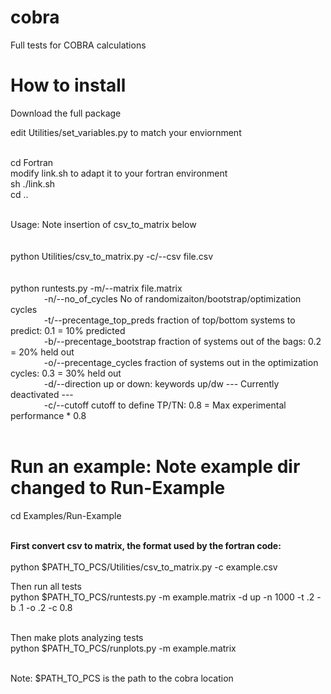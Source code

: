 # cobra
Full tests for COBRA calculations <br>

# How to install
Download the full package <br>

edit Utilities/set_variables.py to match your enviornment <br>
<br>

cd Fortran<br>
modify link.sh to adapt it to your fortran environment <br>
sh ./link.sh <br>
cd .. <br>
<br>

Usage:  Note insertion of csv_to_matrix below  <br>
<br>
<br>
python Utilities/csv_to_matrix.py -c/--csv file.csv <br>
<br>
<br>
python runtests.py -m/--matrix file.matrix <br>
&emsp; &emsp; &emsp;  -n/--no_of_cycles  No of randomizaiton/bootstrap/optimization cycles  <br>
&emsp; &emsp; &emsp;  -t/--precentage_top_preds fraction of top/bottom systems to predict: 0.1 = 10% predicted <br>
&emsp; &emsp; &emsp;  -b/--precentage_bootstrap fraction of systems out of the bags:  0.2 = 20% held out <br>
&emsp; &emsp; &emsp;  -o/--precentage_cycles fraction of systems out in the optimization cycles:  0.3 = 30% held out <br>
&emsp; &emsp; &emsp;  -d/--direction up or down: keywords up/dw  --- Currently deactivated ---<br>
&emsp; &emsp; &emsp;  -c/--cutoff cutoff to define TP/TN: 0.8 = Max experimental performance * 0.8 <br>
<br>

# Run an example:   Note example dir changed to Run-Example  
cd Examples/Run-Example <br>

<br>
<b>First convert csv to matrix, the format used by the fortran code: </b><br>
<br>
python $PATH_TO_PCS/Utilities/csv_to_matrix.py -c example.csv <br>

Then run all tests<br>
python $PATH_TO_PCS/runtests.py -m example.matrix -d up -n 1000 -t .2 -b .1 -o .2 -c 0.8 <br>
<br>

Then make plots analyzing tests<br>
python $PATH_TO_PCS/runplots.py -m example.matrix <br>
<br>

Note:  $PATH_TO_PCS is the path to the cobra location <br>



